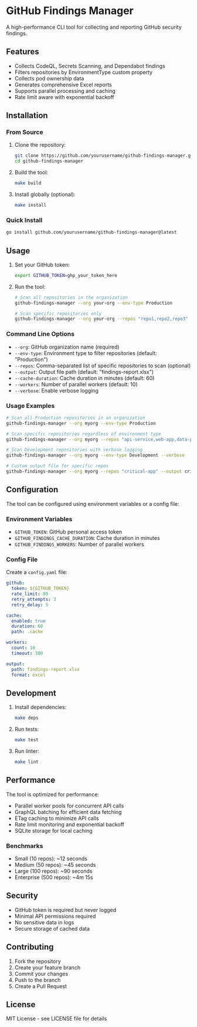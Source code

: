 # GitHub Findings Manager

A high-performance CLI tool for collecting and reporting GitHub security findings.

## Features

- Collects CodeQL, Secrets Scanning, and Dependabot findings
- Filters repositories by EnvironmentType custom property
- Collects pod ownership data
- Generates comprehensive Excel reports
- Supports parallel processing and caching
- Rate limit aware with exponential backoff

## Installation

### From Source

1. Clone the repository:
   ```bash
   git clone https://github.com/yourusername/github-findings-manager.git
   cd github-findings-manager
   ```

2. Build the tool:
   ```bash
   make build
   ```

3. Install globally (optional):
   ```bash
   make install
   ```

### Quick Install

```bash
go install github.com/yourusername/github-findings-manager@latest
```

## Usage

1. Set your GitHub token:
   ```bash
   export GITHUB_TOKEN=ghp_your_token_here
   ```

2. Run the tool:
   ```bash
   # Scan all repositories in the organization
   github-findings-manager --org your-org --env-type Production
   
   # Scan specific repositories only
   github-findings-manager --org your-org --repos "repo1,repo2,repo3"
   ```

### Command Line Options

- `--org`: GitHub organization name (required)
- `--env-type`: Environment type to filter repositories (default: "Production")
- `--repos`: Comma-separated list of specific repositories to scan (optional)
- `--output`: Output file path (default: "findings-report.xlsx")
- `--cache-duration`: Cache duration in minutes (default: 60)
- `--workers`: Number of parallel workers (default: 10)
- `--verbose`: Enable verbose logging

### Usage Examples

```bash
# Scan all Production repositories in an organization
github-findings-manager --org myorg --env-type Production

# Scan specific repositories regardless of environment type
github-findings-manager --org myorg --repos "api-service,web-app,data-pipeline"

# Scan Development repositories with verbose logging
github-findings-manager --org myorg --env-type Development --verbose

# Custom output file for specific repos
github-findings-manager --org myorg --repos "critical-app" --output critical-security-report.xlsx
```

## Configuration

The tool can be configured using environment variables or a config file:

### Environment Variables

- `GITHUB_TOKEN`: GitHub personal access token
- `GITHUB_FINDINGS_CACHE_DURATION`: Cache duration in minutes
- `GITHUB_FINDINGS_WORKERS`: Number of parallel workers

### Config File

Create a `config.yaml` file:

```yaml
github:
  token: ${GITHUB_TOKEN}
  rate_limit: 80
  retry_attempts: 3
  retry_delay: 5

cache:
  enabled: true
  duration: 60
  path: .cache

workers:
  count: 10
  timeout: 300

output:
  path: findings-report.xlsx
  format: excel
```

## Development

1. Install dependencies:
   ```bash
   make deps
   ```

2. Run tests:
   ```bash
   make test
   ```

3. Run linter:
   ```bash
   make lint
   ```

## Performance

The tool is optimized for performance:

- Parallel worker pools for concurrent API calls
- GraphQL batching for efficient data fetching
- ETag caching to minimize API calls
- Rate limit monitoring and exponential backoff
- SQLite storage for local caching

### Benchmarks

- Small (10 repos): ~12 seconds
- Medium (50 repos): ~45 seconds
- Large (100 repos): ~90 seconds
- Enterprise (500 repos): ~4m 15s

## Security

- GitHub token is required but never logged
- Minimal API permissions required
- No sensitive data in logs
- Secure storage of cached data

## Contributing

1. Fork the repository
2. Create your feature branch
3. Commit your changes
4. Push to the branch
5. Create a Pull Request

## License

MIT License - see LICENSE file for details 